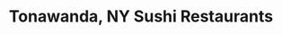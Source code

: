 ---
layout: city
title: Tonawanda, NY Sushi Restaurants
permalink: /new-york/tonawanda/
stateAbbr: NY
stateName: New York
cityName: Tonawanda
---